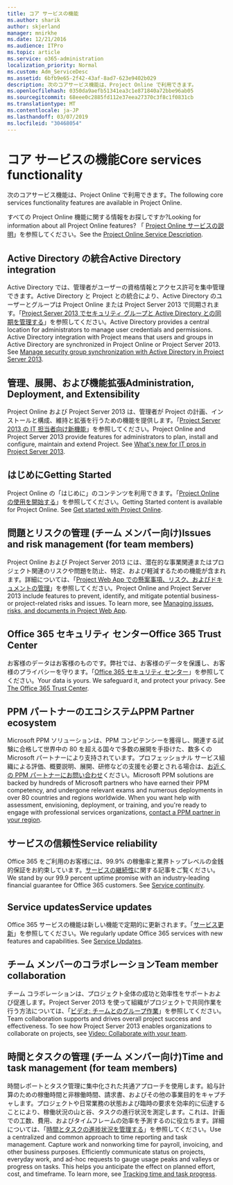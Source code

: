 ```yaml
---
title: コア サービスの機能
ms.author: sharik
author: skjerland
manager: mnirkhe
ms.date: 12/21/2016
ms.audience: ITPro
ms.topic: article
ms.service: o365-administration
localization_priority: Normal
ms.custom: Adm_ServiceDesc
ms.assetid: 6bfb9e65-2f42-43af-8ad7-623e9402b029
description: 次のコアサービス機能は、Project Online で利用できます。
ms.openlocfilehash: 0350da9aefb51341ea3c1e871840a72bbe96ab05
ms.sourcegitcommit: 68eee0c2885fd112e37eea27370c3f8c1f0831cb
ms.translationtype: MT
ms.contentlocale: ja-JP
ms.lasthandoff: 03/07/2019
ms.locfileid: "30468054"
---
```

# <a name="core-services-functionality"></a><span data-ttu-id="90ef3-103">コア サービスの機能</span><span class="sxs-lookup"><span data-stu-id="90ef3-103">Core services functionality</span></span>

<span data-ttu-id="90ef3-104">次のコアサービス機能は、Project Online で利用できます。</span><span class="sxs-lookup"><span data-stu-id="90ef3-104">The following core services functionality features are available in Project Online.</span></span>
  
<span data-ttu-id="90ef3-105">すべての Project Online 機能に関する情報をお探しですか?</span><span class="sxs-lookup"><span data-stu-id="90ef3-105">Looking for information about all Project Online features?</span></span> <span data-ttu-id="90ef3-106">「 [Project Online サービスの説明](project-online-service-description.md)」を参照してください。</span><span class="sxs-lookup"><span data-stu-id="90ef3-106">See the [Project Online Service Description](project-online-service-description.md).</span></span>
  
## <a name="active-directory-integration"></a><span data-ttu-id="90ef3-107">Active Directory の統合</span><span class="sxs-lookup"><span data-stu-id="90ef3-107">Active Directory integration</span></span>
<span data-ttu-id="90ef3-108"><a name="bkmk_AD_Integration"> </a></span><span class="sxs-lookup"><span data-stu-id="90ef3-108"></span></span>

<span data-ttu-id="90ef3-p102">Active Directory では、管理者がユーザーの資格情報とアクセス許可を集中管理できます。Active Directory と Project との統合により、Active Directory のユーザーとグループは Project Online または Project Server 2013 で同期されます。「[Project Server 2013 でセキュリティ グループと Active Directory との同期を管理する](https://go.microsoft.com/fwlink/p/?LinkId=402631)」を参照してください。</span><span class="sxs-lookup"><span data-stu-id="90ef3-p102">Active Directory provides a central location for administrators to manage user credentials and permissions. Active Directory integration with Project means that users and groups in Active Directory are synchronized in Project Online or Project Server 2013. See [Manage security group synchronization with Active Directory in Project Server 2013](https://go.microsoft.com/fwlink/p/?LinkId=402631).</span></span>
  
## <a name="administration-deployment-and-extensibility"></a><span data-ttu-id="90ef3-112">管理、展開、および機能拡張</span><span class="sxs-lookup"><span data-stu-id="90ef3-112">Administration, Deployment, and Extensibility</span></span>
<span data-ttu-id="90ef3-113"><a name="bkmk_AdministrationDeploymentExtensibility"> </a></span><span class="sxs-lookup"><span data-stu-id="90ef3-113"></span></span>

<span data-ttu-id="90ef3-p103">Project Online および Project Server 2013 は、管理者が Project の計画、インストールと構成、維持と拡張を行うための機能を提供します。「[Project Server 2013 の IT 担当者向け新機能](https://go.microsoft.com/fwlink/p/?LinkId=272017)」を参照してください。</span><span class="sxs-lookup"><span data-stu-id="90ef3-p103">Project Online and Project Server 2013 provide features for administrators to plan, install and configure, maintain and extend Project. See [What's new for IT pros in Project Server 2013](https://go.microsoft.com/fwlink/p/?LinkId=272017).</span></span>
  
## <a name="getting-started"></a><span data-ttu-id="90ef3-116">はじめに</span><span class="sxs-lookup"><span data-stu-id="90ef3-116">Getting Started</span></span>
<span data-ttu-id="90ef3-117"><a name="bkmk_GettingStarted"> </a></span><span class="sxs-lookup"><span data-stu-id="90ef3-117"></span></span>

<span data-ttu-id="90ef3-p104">Project Online の「はじめに」のコンテンツを利用できます。「[Project Online の使用を開始する](https://support.office.com/en-us/article/Get-started-with-Project-Online-E3E5F64F-ADA5-4F9D-A578-130B2D4E5F11?ui=en-US&amp;rs=en-US&amp;ad=US)」を参照してください。</span><span class="sxs-lookup"><span data-stu-id="90ef3-p104">Getting Started content is available for Project Online. See [Get started with Project Online](https://support.office.com/en-us/article/Get-started-with-Project-Online-E3E5F64F-ADA5-4F9D-A578-130B2D4E5F11?ui=en-US&amp;rs=en-US&amp;ad=US).</span></span>
  
## <a name="issues-and-risk-management-for-team-members"></a><span data-ttu-id="90ef3-120">問題とリスクの管理 (チーム メンバー向け)</span><span class="sxs-lookup"><span data-stu-id="90ef3-120">Issues and risk management (for team members)</span></span>
<span data-ttu-id="90ef3-121"><a name="bkmk_IssuesRiskManagement"> </a></span><span class="sxs-lookup"><span data-stu-id="90ef3-121"></span></span>

<span data-ttu-id="90ef3-p105">Project Online および Project Server 2013 には、潜在的な事業関連またはプロジェクト関連のリスクや問題を防止、特定、および軽減するための機能が含まれます。詳細については、「[Project Web App での懸案事項、リスク、およびドキュメントの管理](https://go.microsoft.com/fwlink/?LinkId=402634)」を参照してください。</span><span class="sxs-lookup"><span data-stu-id="90ef3-p105">Project Online and Project Server 2013 include features to prevent, identify, and mitigate potential business- or project-related risks and issues. To learn more, see [Managing issues, risks, and documents in Project Web App](https://go.microsoft.com/fwlink/?LinkId=402634).</span></span>
  
## <a name="office-365-trust-center"></a><span data-ttu-id="90ef3-124">Office 365 セキュリティ センター</span><span class="sxs-lookup"><span data-stu-id="90ef3-124">Office 365 Trust Center</span></span>
<span data-ttu-id="90ef3-125"><a name="bkmk_Office365TrustCenter"> </a></span><span class="sxs-lookup"><span data-stu-id="90ef3-125"></span></span>

<span data-ttu-id="90ef3-p106">お客様のデータはお客様のものです。弊社では、お客様のデータを保護し、お客様のプライバシーを守ります。「[Office 365 セキュリティ センター](https://go.microsoft.com/fwlink/?LinkId=402637)」を参照してください。</span><span class="sxs-lookup"><span data-stu-id="90ef3-p106">Your data is yours. We safeguard it, and protect your privacy. See [The Office 365 Trust Center](https://go.microsoft.com/fwlink/?LinkId=402637).</span></span>
  
## <a name="ppm-partner-ecosystem"></a><span data-ttu-id="90ef3-129">PPM パートナーのエコシステム</span><span class="sxs-lookup"><span data-stu-id="90ef3-129">PPM Partner ecosystem</span></span>
<span data-ttu-id="90ef3-130"><a name="bkmk_ProjectPortfolioManagementPartner"> </a></span><span class="sxs-lookup"><span data-stu-id="90ef3-130"></span></span>

<span data-ttu-id="90ef3-p107">Microsoft PPM ソリューションは、PPM コンピテンシーを獲得し、関連する試験に合格して世界中の 80 を超える国々で多数の展開を手掛けた、数多くの Microsoft パートナーにより支持されています。プロフェッショナル サービス組織による評価、概要説明、展開、研修などの支援を必要とされる場合は、[お近くの PPM パートナーにお問い合わせ](https://go.microsoft.com/fwlink/p/?LinkId=272646)ください。</span><span class="sxs-lookup"><span data-stu-id="90ef3-p107">Microsoft PPM solutions are backed by hundreds of Microsoft partners who have earned their PPM competency, and undergone relevant exams and numerous deployments in over 80 countries and regions worldwide. When you want help with assessment, envisioning, deployment, or training, and you're ready to engage with professional services organizations, [contact a PPM partner in your region](https://go.microsoft.com/fwlink/p/?LinkId=272646).</span></span>
  
## <a name="service-reliability"></a><span data-ttu-id="90ef3-133">サービスの信頼性</span><span class="sxs-lookup"><span data-stu-id="90ef3-133">Service reliability</span></span>
<span data-ttu-id="90ef3-134"><a name="bkmk_ServiceReliability"> </a></span><span class="sxs-lookup"><span data-stu-id="90ef3-134"></span></span>

<span data-ttu-id="90ef3-p108">Office 365 をご利用のお客様には、99.9% の稼働率と業界トップレベルの金銭的保証をお約束しています。[サービスの継続性](https://go.microsoft.com/fwlink/?LinkId=402653)に関する記事をご覧ください。</span><span class="sxs-lookup"><span data-stu-id="90ef3-p108">We stand by our 99.9 percent uptime promise with an industry-leading financial guarantee for Office 365 customers. See [Service continuity](https://go.microsoft.com/fwlink/?LinkId=402653).</span></span>
  
## <a name="service-updates"></a><span data-ttu-id="90ef3-137">Service updates</span><span class="sxs-lookup"><span data-stu-id="90ef3-137">Service updates</span></span>
<span data-ttu-id="90ef3-138"><a name="bkmk_Serviceupdates"> </a></span><span class="sxs-lookup"><span data-stu-id="90ef3-138"></span></span>

<span data-ttu-id="90ef3-p109">Office 365 サービスの機能は新しい機能で定期的に更新されます。「[サービス更新](../office-365-platform-service-description/service-updates.md)」を参照してください。</span><span class="sxs-lookup"><span data-stu-id="90ef3-p109">We regularly update Office 365 services with new features and capabilities. See [Service Updates](../office-365-platform-service-description/service-updates.md).</span></span>
  
## <a name="team-member-collaboration"></a><span data-ttu-id="90ef3-141">チーム メンバーのコラボレーション</span><span class="sxs-lookup"><span data-stu-id="90ef3-141">Team member collaboration</span></span>
<span data-ttu-id="90ef3-142"><a name="bkbmk_TeamMemberCollaboration"> </a></span><span class="sxs-lookup"><span data-stu-id="90ef3-142"></span></span>

<span data-ttu-id="90ef3-p110">チーム コラボレーションは、プロジェクト全体の成功と効率性をサポートおよび促進します。Project Server 2013 を使って組織がプロジェクトで共同作業を行う方法については、「[ビデオ: チームとのグループ作業](https://go.microsoft.com/fwlink/?LinkId=402628)」を参照してください。</span><span class="sxs-lookup"><span data-stu-id="90ef3-p110">Team collaboration supports and drives overall project success and effectiveness. To see how Project Server 2013 enables organizations to collaborate on projects, see [Video: Collaborate with your team](https://go.microsoft.com/fwlink/?LinkId=402628).</span></span>
  
## <a name="time-and-task-management-for-team-members"></a><span data-ttu-id="90ef3-145">時間とタスクの管理 (チーム メンバー向け)</span><span class="sxs-lookup"><span data-stu-id="90ef3-145">Time and task management (for team members)</span></span>
<span data-ttu-id="90ef3-146"><a name="bkmk_TimeTaskManagement"> </a></span><span class="sxs-lookup"><span data-stu-id="90ef3-146"></span></span>

<span data-ttu-id="90ef3-p111">時間レポートとタスク管理に集中化された共通アプローチを使用します。給与計算のための稼働時間と非稼働時間、請求書、およびその他の事業目的をキャプチャします。プロジェクトや日常業務の状態および臨時の要求を効率的に伝達することにより、稼働状況の山と谷、タスクの進行状況を測定します。これは、計画での工数、費用、およびタイムフレームの効率を予測するのに役立ちます。詳細については、「[時間とタスクの進捗状況を管理する](https://go.microsoft.com/fwlink/p/?LinkId=271321)」を参照してください。</span><span class="sxs-lookup"><span data-stu-id="90ef3-p111">Use a centralized and common approach to time reporting and task management. Capture work and nonworking time for payroll, invoicing, and other business purposes. Efficiently communicate status on projects, everyday work, and ad-hoc requests to gauge usage peaks and valleys or progress on tasks. This helps you anticipate the effect on planned effort, cost, and timeframe. To learn more, see [Tracking time and task progress](https://go.microsoft.com/fwlink/p/?LinkId=271321).</span></span>
  

